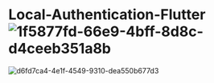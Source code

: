 # Local-Authentication-Flutter![1f5877fd-66e9-4bff-8d8c-d4ceeb351a8b](https://github.com/LogxUchiha/Local-Authentication-Flutter/assets/73808428/195b46e0-4940-4ac9-9ccc-6a1b129a7159)
![d6fd7ca4-4e1f-4549-9310-dea550b677d3](https://github.com/LogxUchiha/Local-Authentication-Flutter/assets/73808428/2a74c4b6-3600-4489-b591-d96bdeb06431)
